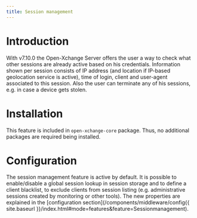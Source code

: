 ```yaml
---
title: Session management
---
```


# Introduction
With v7.10.0 the Open-Xchange Server offers the user a way to check what other sessions are already active based on his credentials. Information shown per session consists of IP address (and location if IP-based geolocation service is active), time of login, client and user-agent associated to this session. Also the user can terminate any of his sessions, e.g. in case a device gets stolen.

# Installation
This feature is included in ``open-xchange-core`` package. Thus, no additional packages are required being installed.

# Configuration
The session management feature is active by default. It is possible to enable/disable a global session lookup in session storage and to define a client blacklist, to exclude clients from session listing (e.g. administrative sessions created by monitoring or other tools). The new properties are explained in the [configuration section](/components/middleware/config{{ site.baseurl }}/index.html#mode=features&feature=Sessionmanagement).

